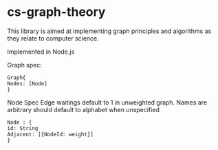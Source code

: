 # cs-graph-theory

This library is aimed at implementing graph principles and algorithms as they relate to computer science. 

Implemented in Node.js


Graph spec:
```
Graph{
Nodes: [Node]
}
```
Node Spec
Edge waitings default to 1 in unweighted graph. Names are arbitrary should default to alphabet when unspecified
```
Node : {
id: String
Adjacent: [{NodeId: weight}]
}
```
